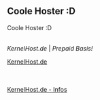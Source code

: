 ## Coole Hoster :D


Coole Hoster :D
<br><br>

*KernelHost.de* | _Prepaid Basis!_

<a title="KernelHost.de - Prepaid Basis" href="https://kernelhost.de/" target="_blank">KernelHost.de</a>

<br><br>
<a href="https://saveconnectionpe.github.io/hoster/kernelhost/" title="KernelHost - Infos">KernelHost.de - Infos</a>
